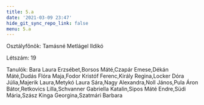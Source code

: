 ```yaml
---
title: 5.a
date: '2021-03-09 23:47'
hide_git_sync_repo_link: false
menu: 5.a
---
```


Osztályfőnök: Tamásné Metlágel Ildikó

Létszám: 19

Tanulók: Bara Laura Erzsébet,Borsos Máté,Czapár Emese,Dékán Máté,Dudás Flóra Maja,Fodor Kristóf Ferenc,Király Regina,Locker Dóra Júlia,Majerik Laura,Metykó Laura Sára,Nagy Alexandra,Noll János,Pula Áron Bátor,Retkovics Lilla,Schvanner Gabriella Katalin,Sipos Máté Endre,Südi Mária,Szász Kinga Georgina,Szatmári Barbara